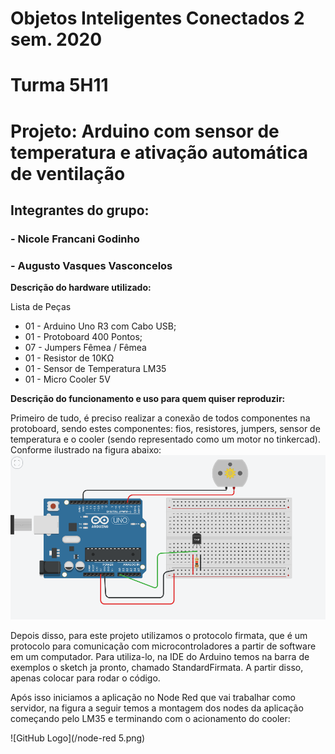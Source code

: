 # Objetos Inteligentes Conectados 2 sem. 2020
# Turma 5H11
# Projeto: Arduino com sensor de temperatura e ativação automática de ventilação
## Integrantes do grupo:
### - Nicole Francani Godinho
### - Augusto Vasques Vasconcelos

**Descrição do hardware utilizado:**

Lista de Peças
* 01 - Arduino Uno R3 com Cabo USB;
* 01 - Protoboard 400 Pontos;
* 07 - Jumpers Fêmea / Fêmea
* 01 - Resistor de 10KΩ
* 01 - Sensor de Temperatura LM35
* 01 - Micro Cooler 5V

**Descrição do funcionamento e uso para quem quiser reproduzir:**

Primeiro de tudo, é preciso realizar a conexão de todos componentes na protoboard, sendo estes componentes: fios, resistores, jumpers, sensor de temperatura e o cooler (sendo representado como um motor no tinkercad). Conforme ilustrado na figura abaixo:
![GitHub Logo](/tinkercad.png)

Depois disso, para este projeto utilizamos o protocolo firmata, que é um protocolo para comunicação com microcontroladores a partir de software em um computador. Para utiliza-lo, na IDE do Arduino temos na barra de exemplos o sketch ja pronto, chamado StandardFirmata. A partir disso, apenas colocar para rodar o código.

 Após isso iniciamos a aplicação no Node Red que vai trabalhar como servidor, na figura a seguir temos a montagem dos nodes da aplicação começando pelo LM35 e terminando com o acionamento do cooler: 

![GitHub Logo](/node-red 5.png)
 
